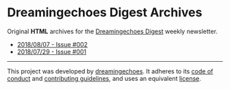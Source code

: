 # Dreamingechoes Digest Archives

Original **HTML** archives for the [Dreamingechoes Digest](https://tinyletter.com/dreamingechoes) weekly newsletter.

* [2018/08/07 - Issue #002](/issues/002.html)
* [2018/07/29 - Issue #001](/issues/001.html)

----------------------------

This project was developed by [dreamingechoes](https://github.com/dreamingechoes).
It adheres to its [code of conduct](https://github.com/dreamingechoes/base/blob/master/files/CODE_OF_CONDUCT.md) and
[contributing guidelines](https://github.com/dreamingechoes/base/blob/master/files/CONTRIBUTING.md), and uses an equivalent [license](https://github.com/dreamingechoes/base/blob/master/files/LICENSE).
